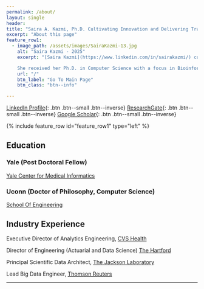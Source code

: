 ```yaml
---
permalink: /about/
layout: single
header:
title: "Saira A. Kazmi, Ph.D. Cultivating Innovation and Delivering Transformative AI/ML Solutions"
excerpt: "About this page"
feature_row1:
  - image_path: /assets/images/SairaKazmi-13.jpg
    alt: "Saira Kazmi - 2025"
    excerpt: "[Saira Kazmi](https://www.linkedin.com/in/sairakazmi/) currently serves as the VP of Engineering at NobleAI where she leads the Software, Data, ML, Security, and DevOps Engineering funcitons for a Chemical Informatics SaaS Platform (see [NobleAI](https://www.noble.ai/)). 

    She received her Ph.D. in Computer Science with a focus in Bioinformatics from [The University of Connecticut](http://www.cse.uconn.edu/) and her post-doctoral training in Medical Informatics is from [Yale School of Medicine](http://ycmi.yale.edu/)."
    url: "/"
    btn_label: "Go To Main Page"
    btn_class: "btn--info"

---
```


[LinkedIn Profile](https://www.linkedin.com/in/sairakazmi/){: .btn  .btn--small .btn--inverse}
[ResearchGate](https://www.researchgate.net/profile/Saira_Kazmi){: .btn  .btn--small .btn--inverse}
[Google Scholar](https://scholar.google.com/citations?user=4fZMYdgAAAAJ&hl=en){: .btn  .btn--small .btn--inverse}

<!-- [Machine Learning!](https://plus.google.com/photos/photo/101822958652855400957/6014028918243652658?icm=false){: .btn .btn--small .btn--info} -->

{% include feature_row id="feature_row1" type="left" %}

## Education

### Yale (Post Doctoral Fellow)

[Yale Center for Medical Informatics](http://ycmi.yale.edu/training/graduatespds.aspx)
<!-- ![image-left](https://ysmwebsites.azureedge.net/static/images/ysm_shield.svg?v=232){: .align-left} -->

### Uconn (Doctor of Philosophy, Computer Science)

<!-- [Uconn Awards](http://digitalcommons.uconn.edu/cgi/viewcontent.cgi?article=1096&context=upub_commence)
-->
[School Of Engineering](http://www.engr.uconn.edu)

<!-- [Defense Announcement](https://events.uconn.edu/event/13251/2011-01-17)
[Thesis Document](http://digitalcommons.uconn.edu/dissertations/AAI3476624/) -->

## Industry Experience

Executive Director of Analytics Engineering, [CVS Health](https://www.cvshealth.com/)

Director of Engineering (Actuarial and Data Science) [The Hartford](https://www.thehartford.com/)

Principal Scientific Data Architect, [The Jackson Laboratory](https://www.jax.org/)

Lead Big Data Engineer, [Thomson Reuters](https://innovation.thomsonreuters.com/en.html)

---
